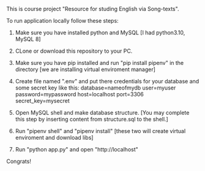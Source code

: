 This is course project "Resource for studing English via Song-texts".

To run application locally follow these steps:

1. Make sure you have installed python and MySQL
[I had python3.10, MySQL 8]

2. CLone or download this repository to your PC.

3. Make sure you have pip installed and run "pip install pipenv" in the directory
[we are installing virtual enviroment manager]

4. Create file named ".env" and put there credentials for your database and some secret key like this:
database=nameofmydb
user=myuser
password=mypassword
host=localhost
port=3306
secret_key=mysecret

5. Open MySQL shell and make database structure. 
[You may complete this step by inserting content from structure.sql to the shell.]

6. Run "pipenv shell" and "pipenv install"
[these two will create virtual enviroment and download libs]

7. Run "python app.py" and open "http://localhost"

Congrats!
